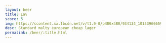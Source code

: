 ```yaml
---
layout: beer
title: Lav
score: 5
img: https://scontent.xx.fbcdn.net/v/t1.0-0/p480x480/934134_10153966659898745_3561780875401552010_n.jpg?oh=6dbb8e912f2361ecd019d00528d89e26&oe=58BF623F
desc: Standard malty european cheap lager
permalink: /beer/:title.html
---
```


